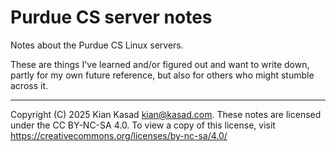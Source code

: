 # Purdue CS server notes

Notes about the Purdue CS Linux servers.

These are things I've learned and/or figured out and want to write down, partly
for my own future reference, but also for others who might stumble across it.

<hr>

Copyright (C) 2025  Kian Kasad <kian@kasad.com>.
These notes are licensed under the CC BY-NC-SA 4.0.
To view a copy of this license, visit https://creativecommons.org/licenses/by-nc-sa/4.0/
